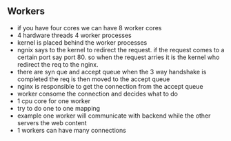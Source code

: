 ## **Workers**
* if you have four cores we can have 8 worker cores
* 4 hardware threads 4 worker processes
* kernel is placed behind the worker processes
* ngnix says to the kernel to redirect the request. if the request comes to a certain port say port 80. so when the request arries it is the kernel who redirect the req to the nginx.
* there are syn que and accept queue when the 3 way handshake is completed the req is then moved to the accept queue
* nginx is responsible to get the connection from the accept queue
* worker consome the connection and decides what to do
* 1 cpu core for one worker
* try to do one to one mapping
* example one worker will communicate with backend while the other servers the web content 
* 1 workers can have many connections